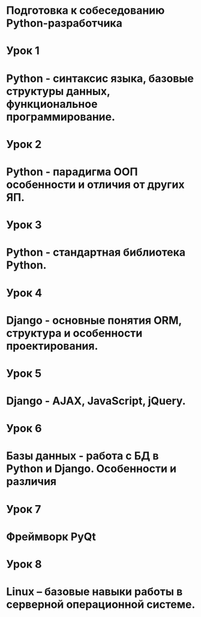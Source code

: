 # Подготовка к собеседованию Python-разработчика
# Урок 1
# Python - синтаксис языка, базовые структуры данных, функциональное программирование.
# Урок 2
# Python - парадигма ООП особенности и отличия от других ЯП.
# Урок 3
# Python - стандартная библиотека Python.
# Урок 4
# Django - основные понятия ORM, структура и особенности проектирования.
# Урок 5
# Django - AJAX, JavaScript, jQuery.
# Урок 6
# Базы данных - работа с БД в Python и Django. Особенности и различия
# Урок 7
# Фреймворк PyQt
# Урок 8
# Linux – базовые навыки работы в серверной операционной системе.

